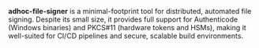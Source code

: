 **adhoc-file-signer** is a minimal-footprint tool for distributed, automated file signing.
Despite its small size, it provides full support for Authenticode (Windows binaries) and PKCS#11 (hardware tokens and HSMs),
making it well-suited for CI/CD pipelines and secure, scalable build environments.

